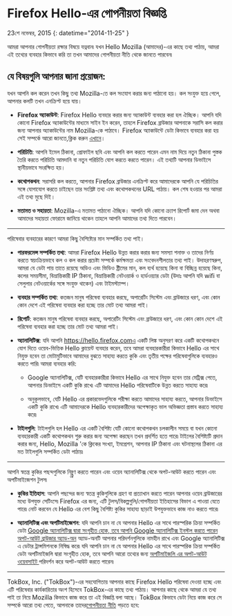 # Firefox Hello-এর গোপনীয়তা বিজ্ঞপ্তি

23শে নভেম্বর, 2015
{: datetime="2014-11-25" }

আমরা আপনার গোপনীয়তা রক্ষার বিষয়ে যত্নবান৷ যখন Hello Mozilla (আমাদের)-এর কাছে তথ্য পাঠায়, আমরা এই তথ্যের ব্যবহার কিভাবে করি তা তখন আমাদের গোপনীয়তা নীতি  থেকে জানতে পারবেন৷

## যে বিষয়গুলি আপনার জানা প্রয়োজন:

যখন আপনি কল করেন তখন কিছু তথ্য Mozilla-তে কল সংযোগ করার জন্য পাঠানো হয়। কল সংযুক্ত হয়ে গেলে, আপনার কলটি তখন এনক্রিপ্ট হয়ে যায়।

* **Firefox অ্যাকাউন্ট**: Firefox Hello ব্যবহার করার জন্য অ্যাকাউন্ট ব্যবহার করা হল ঐচ্ছিক।  আপনি যদি কোনো Firefox অ্যাকাউন্টের মাধ্যমে সাইন ইন করেন, তাহলে Firefox ব্রাউজার আপনাকে সরাসি কল করার জন্য আপনার অ্যাকাউন্টের নাম Mozilla-কে পাঠাবে। Firefox অ্যাকাউন্টে ডেটা কিভাবে ব্যবহার করা হয় সেই সম্পর্কে আরো জানতে,ক্লিক করুন [এখানে](https://www.mozilla.org/privacy/firefox-cloud/)।

* **পরিচিতি**: আপনি ইমেল ঠিকানা, প্রোফাইল ছবি এবং আপনি কল করতে পারেন এমন নাম দিয়ে নতুন ঠিকানা পুস্তক তৈরি করতে পরিচিতি আমদানি বা নতুন পরিচিতি যোগ করতে করতে পারেন।  এই তথ্যটি আপনার ডিভাইসে স্থানীয়ভাবে সংরক্ষিত হয়।

* **কথোপকথন**: সরাসরি কল করতে, আপনার Firefox ব্রাউজার এনক্রিপ্ট করে আমাদেরকে আপনি যে পরিচিতির সঙ্গে যোগাযোগ করতে চাইছেন তার সংশ্লিষ্ট তথ্য এবং কথোপকথনের URL পাঠায়। কল শেষ হওয়ার পর আমরা এই তথ্য মুছে দিই।

* **মতামত ও সহায়তা**: Mozilla-এ মতামত পাঠানো ঐচ্ছিক।  আপনি যদি কোনো ক্র্যাশ রিপোর্ট জমা দেন অথবা আমাদের সহায়তা ফোরামে জানিয়ে থাকেন তাহলে আপনি আমাদের তথ্য দিতে পারবেন।

---------------------------------------

পরিষেবার ব্যবহারের কারণে আমরা কিছু বৈশিষ্ট্যের মান সম্পর্কিত তথ্য পাই।

* **পারফরমেন্স সম্পর্কিত তথ্য**: আমরা Firefox Hello উন্নত করার করার জন্য সমস্যা শনাক্ত ও তাদের নির্ণয় করতে স্বয়ংক্রিয়ভাবে কল ও কল করার প্রচেষ্টা সম্পর্কে কর্মক্ষমতা এবং সংবেদনশীলতার তথ্য পাই।  উদাহরণস্বরুপ, আমরা যে ডেটা পায় তাতে রয়েছে অডিও এবং ভিডিও ষ্ট্রীমের মান, কল ব্যর্থ হয়েছে কিনা বা বিচ্ছিন্ন হয়েছে কিনা, কলের সময়সীমা, বিভ্রান্তিকারী IP ঠিকানা, বিভ্রান্তিকারী নেটওয়ার্ক ও হার্ডওয়্যার ডেটা (উদাঃ আপনি যদি wifi বা সেলুলার নেটওয়ার্কের সঙ্গে সংযুক্ত থাকেন) এবং টাইমস্ট্যাম্প।

* **ব্যবহার সম্পর্কিত তথ্য**: কতজন মানুষ পরিষেবা ব্যবহার করছে, অপারেটিং সিস্টেম এবং ব্রাউজারে ধরণ, এবং কোন কোন দেশে এই পরিষেবা ব্যবহার করা হচ্ছে তার মোট তথ্য আমরা পাই।

* **রিপোর্ট**: কতজন মানুষ পরিষেবা ব্যবহার করছে, অপারেটিং সিস্টেম এবং ব্রাউজারে ধরণ, এবং কোন কোন দেশে এই পরিষেবা ব্যবহার করা হচ্ছে তার মোট তথ্য আমরা পাই।

* **অ্যানালিটিক্স**:  যদি আপনি https://hello.firefox.comএ একটি লিঙ্ক অনুসরণ করে একটি কথোপকথনে যোগ দিতে ওয়েব-ভিত্তিক Hello ক্লায়েন্ট ব্যবহার করেন, তবে আমরা ব্যবহারকারীরা কিভাবে Hello এর সাথে নিযুক্ত হবেন তা মোটামুটিভাবে আমাদের বুঝতে সাহায্য করতে কুকি এবং তৃতীয় পক্ষের পরিষেবাগুলিকে ব্যবহারও করতে পারি৷ আমরা ব্যবহার করি:

    * Google অ্যানালিটিক্স, যেটি ব্যবহারকারীরা কিভাবে Hello এর সাথে নিযুক্ত হবেন তার মেট্রিক্স পেতে, আপনার ডিভাইসে একটি কুকি রাখে৷ এটি আমাদের Hello পরিষেবাটিকে উন্নত করতে সাহায্য করে৷  
    
    * অনুকূলভাবে, যেটি Hello এর প্রকারভেদগুলিকে পরীক্ষা করতে আমাদের সাহায্য করতে, আপনার ডিভাইসে একটি কুকি রাখে৷ এটি আমাদেরকে Hello ব্যবহারকারীদের অপেক্ষাকৃত ভাল অভিজ্ঞতা প্রস্তাব করতে সাহায্য করে৷

* **টাইলগুলি**: টাইলগুলি হল Hello এর একটি বৈশিষ্ট্য যেটি কোনো কথোপকথন চলকালীন সময়ে বা যখন কোনো ব্যবহারকারী একটি কথোপকথন শুরু করার জন্য অপেক্ষা করছেন তখন প্রদর্শিত হতে পারে৷ টাইলের বৈশিষ্ট্যটি প্রদান করার জন্য, Hello, Mozilla 'কে ক্লিকের সংখ্যা, ইমপ্রেশন, আপনার IP ঠিকানা এবং ঘটনাস্থলের ঠিকানা এর মত টাইলগুলি সম্পর্কিত ডেটা পাঠায়৷

---------------------------------------

আপনি স্বতন্ত্র কুকির পছন্দগুলিকে নিয়্ন্ত্রণ করতে পারেন এবং ওয়েব অ্যানালিটিক্স থেকে অপট-আউট করতে পারেন এবং
অপটিমাইজেশন টুলস৷

* **কুকির ইতিহাস**: আপনি পছন্দের জন্য স্বতন্ত্র কুকিগুলিকে গ্রহণ বা প্রত্যাখান করতে পারেন
আপনার ওয়েব ব্রাউজারের মধ্যে উপযুক্ত সেটিংসে৷ Firefox এর জন্য, এটি 
টুলস/বিকল্পগুলি/গোপনীয়তা ইতিহাসের বিভাগ এ পাওয়া যেতে পারে৷ নোট করবেন যে 
Hello এর বেশ কিছু বৈশিষ্ট্য কুকির সাহায্য ছাড়াই উপযুক্তভাবে কাজ নাও করতে পারে৷ 

* **অ্যানালিটিক্স এবং অপটিমাইজেশন**: যদি আপনি চান না যে আপনার
Hello এর সাথে পারস্পরিক ক্রিয়া সম্পর্কিত ডেটা [Google অ্যানালিটিক্স দ্বারা সংগৃহীত হোক, তবে আপনি Google অ্যানালিটিক্স ইনস্টল করতে পারেন
অপট-আউট ব্রাউজার অ্যাড-অন](https://tools.google.com/dlpage/gaoptout) অ্যাড-অনটি আপনার পরিদর্শনগুলিকে নামহীন রাখে এবং Google অ্যানালিটিক্স এ ডেটার ট্রান্সমিশনকে নিষিদ্ধ করে৷ যদি আপনি চান না যে আপনার Hello এর সাথে পারস্পরিক ক্রিয়া সম্পর্কিত ডেটা অপটিমাইজলি দ্বারা সংগৃহীত হোক, তবে আপনি আরো তথ্যের জন্য [অপটিমাইজলি এর অপট-আউট ওয়েবসাইট ](https://www.optimizely.com/opt_out)পরিদর্শন করে অপট-আউট করতে পারেন৷

---------------------------------------

TokBox, Inc. ("TokBox")-এর সহযোগিতায় আপনার কাছে Firefox Hello পরিষেবা দেওয়া হচ্ছে এবং এটি পরিষেবার কার্যকারিতার অংশ হিসেবে TokBox-এর কাছে তথ্য পাঠায়।  আপনার কাছে থেকে আমরা যে তথ্য পাই তা নিয়ে Mozilla কিভাবে কাজ করে তা এই বিজ্ঞপ্তি বলা আছে। TokBox কিভাবে ডেটা নিয়ে কাজ করে সে সম্পর্কে আরো তথ্য পেতে, আপনাকে তাদের[গোপনীয়তা নীতি](https://tokbox.com/support/privacy-policy) পড়তে হবে:
